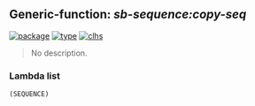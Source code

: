 ## Generic-function: ***sb-sequence:copy-seq***
[![package](https://img.shields.io/badge/Package-SB--SEQUENCE-5f9ea0.svg?style=social&colorA=999999)](../) [![type](https://img.shields.io/badge/Type-Generic--Function-5f9ea0.svg?style=social&colorA=999999)](../#generic-function) [![clhs](https://img.shields.io/badge/CLHS-COPY--SEQ-5f9ea0.svg?style=social&colorA=999999)](http://www.lispworks.com/documentation/HyperSpec/Body/f_cp_seq.htm) 

> No description.

### Lambda list
```
(SEQUENCE)
```

